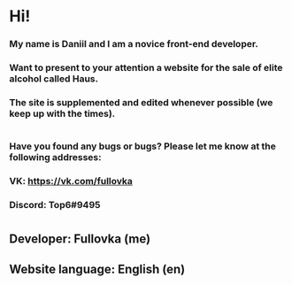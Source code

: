 # Hi!
### My name is Daniil and I am a novice front-end developer.
### Want to present to your attention a website for the sale of elite alcohol called Haus.
### The site is supplemented and edited whenever possible (we keep up with the times).
#
### Have you found any bugs or bugs? Please let me know at the following addresses:
### VK: https://vk.com/fullovka
### Discord: Top6#9495
#
## Developer: Fullovka (me)
## Website language: English (en)
